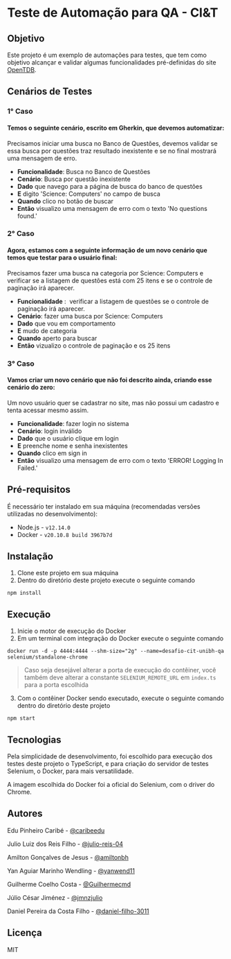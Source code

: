 # Teste de Automação para QA - CI&T

## Objetivo

Este projeto é um exemplo de automações para testes, que tem como objetivo alcançar e validar algumas funcionalidades pré-definidas do site [OpenTDB](https://opentdb.com/).

## Cenários de Testes

### 1° Caso 

#### Temos o seguinte cenário, escrito em Gherkin, que devemos automatizar: 

Precisamos iniciar uma busca no Banco de Questões, devemos validar se essa busca por questões traz resultado inexistente e se no final mostrará uma mensagem de erro.

- **Funcionalidade**: Busca no Banco de Questões
- **Cenário**: Busca por questão inexistente
- **Dado** que navego para a página de busca do banco de questões
- **E** digito 'Science: Computers' no campo de busca
- **Quando** clico no botão de buscar
- **Então** visualizo uma mensagem de erro com o texto 'No questions found.'

### 2° Caso

#### Agora, estamos com a seguinte informação de um novo cenário que temos que testar para o usuário final:

Precisamos fazer uma busca na categoria por Science: Computers e verificar se a listagem de questões está com 25 itens e se o controle de paginação irá aparecer.

- **Funcionalidade** :  verificar a listagem de questões se o controle de paginação irá aparecer.
- **Cenário**: fazer uma busca por Science: Computers
- **Dado** que vou em comportamento                                      
- **E** mudo de categoria 
- **Quando** aperto para buscar 
- **Então** vizualizo o controle de paginação e os 25 itens 

### 3° Caso 

#### Vamos criar um novo cenário que não foi descrito ainda, criando esse cenário do zero:

Um novo usuário quer se cadastrar no site, mas não possui um cadastro e tenta acessar mesmo assim.

- **Funcionalidade**: fazer login no sistema
- **Cenário**: login inválido 
- **Dado** que o usuário clique em login
- **E** preenche nome e senha inexistentes
- **Quando** clico em sign in 
- **Então** visualizo uma mensagem de erro com o texto 'ERROR! Logging In Failed.'

## Pré-requisitos

É necessário ter instalado em sua máquina (recomendadas versões utilizadas no desenvolvimento): 
- Node.js - `v12.14.0`
- Docker - `v20.10.8 build 3967b7d`

## Instalação

1. Clone este projeto em sua máquina
2. Dentro do diretório deste projeto execute o seguinte comando
```
npm install
```

## Execução

1. Inicie o motor de execução do Docker
2. Em um terminal com integração do Docker execute o seguinte comando
```
docker run -d -p 4444:4444 --shm-size="2g" --name=desafio-cit-unibh-qa selenium/standalone-chrome
```
> Caso seja desejável alterar a porta de execução do contêiner, você também deve alterar a constante `SELENIUM_REMOTE_URL` em `index.ts` para a porta escolhida
3. Com o contêiner Docker sendo executado, execute o seguinte comando dentro do diretório deste projeto
```
npm start
```

## Tecnologias

Pela simplicidade de desenvolvimento, foi escolhido para execução dos testes deste projeto o TypeScript, e para criação do servidor de testes Selenium, o Docker, para mais versatilidade.

A imagem escolhida do Docker foi a oficial do Selenium, com o driver do Chrome.

## Autores

Edu Pinheiro Caribé - [@caribeedu](https://github.com/caribeedu)

Julio Luiz dos Reis Filho - [@julio-reis-04](https://github.com/julio-reis-04)

Amilton Gonçalves de Jesus - [@amiltonbh](https://github.com/amiltonbh)

Yan Aguiar Marinho Wendling - [@yanwend11](https://github.com/yanwend11)

Guilherme Coelho Costa - [@Guilhermecmd](https://github.com/Guilhermecmd)

Júlio César Jiménez - [@jmnzjulio](https://github.com/jmnzjulio)

Daniel Pereira da Costa Filho - [@daniel-filho-3011](https://github.com/daniel-filho-3011)


## Licença

MIT
